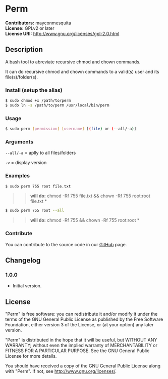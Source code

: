 # Perm #
**Contributors:** mayconmesquita  
**License:** GPLv2 or later  
**License URI:** http://www.gnu.org/licenses/gpl-2.0.html  

## Description ##

A bash tool to abreviate recursive chmod and chown commands.

It can do recursive chmod and chown commands to a valid(s) user and its file(s)/folder(s).

### Install (setup the alias) ###

```bash
$ sudo chmod +x /path/to/perm
$ sudo ln -s /path/to/perm /usr/local/bin/perm
```

### Usage ###
```bash
$ sudo perm [permission] [username] [(file) or (--all/-a)]
``` 

### Arguments ###
`--all/-a` = aplly to all files/folders

`-v` = display version

### Examples ###

```bash
$ sudo perm 755 root file.txt
```
> >**will do:** chmod -Rf 755 file.txt && chown -Rf 755 root:root file.txt *

```bash
$ sudo perm 755 root --all
```
> >**will do:** chmod -Rf 755 && chown -Rf 755 root:root *

### Contribute ###

You can contribute to the source code in our [GitHub](https://github.com/mayconmesquita/perm) page.

## Changelog ##

### 1.0.0 ###

* Initial version.

## License ##

"Perm" is free software: you can redistribute it and/or modify it under the terms of the GNU General Public License as published by the Free Software Foundation, either version 3 of the License, or (at your option) any later version.

"Perm" is distributed in the hope that it will be useful, but WITHOUT ANY WARRANTY; without even the implied warranty of MERCHANTABILITY or FITNESS FOR A PARTICULAR PURPOSE. See the GNU General Public License for more details.

You should have received a copy of the GNU General Public License along with "Perm". If not, see <http://www.gnu.org/licenses/>.

